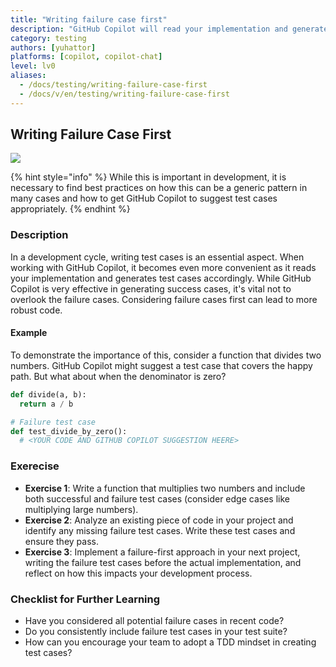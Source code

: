```yaml
---
title: "Writing failure case first"
description: "GitHub Copilot will read your implementation and generate a test case based on it. It tends to generate a test case for the success case. Be careful not to forget the failure case."
category: testing
authors: [yuhattor] 
platforms: [copilot, copilot-chat]
level: lv0
aliases:
  - /docs/testing/writing-failure-case-first
  - /docs/v/en/testing/writing-failure-case-first
---
```


## Writing Failure Case First

[<img src="https://img.shields.io/badge/Lv0-Pattern_Idea-blueviolet">](https://github.com/orgs/AI-Native-Development/projects/1/)

{% hint style="info" %}
While this is important in development, it is necessary to find best practices on how this can be a generic pattern in many cases and how to get GitHub Copilot to suggest test cases appropriately.
{% endhint %}

### Description

In a development cycle, writing test cases is an essential aspect. When working with GitHub Copilot, it becomes even more convenient as it reads your implementation and generates test cases accordingly. While GitHub Copilot is very effective in generating success cases, it's vital not to overlook the failure cases. Considering failure cases first can lead to more robust code.

#### Example

To demonstrate the importance of this, consider a function that divides two numbers. GitHub Copilot might suggest a test case that covers the happy path. But what about when the denominator is zero?

```python
def divide(a, b):
  return a / b

# Failure test case
def test_divide_by_zero():
  # <YOUR CODE AND GITHUB COPILOT SUGGESTION HEERE>
```

### Exerecise

- **Exercise 1**: Write a function that multiplies two numbers and include both successful and failure test cases (consider edge cases like multiplying large numbers).
- **Exercise 2**: Analyze an existing piece of code in your project and identify any missing failure test cases. Write these test cases and ensure they pass.
- **Exercise 3**: Implement a failure-first approach in your next project, writing the failure test cases before the actual implementation, and reflect on how this impacts your development process.

### Checklist for Further Learning

- Have you considered all potential failure cases in recent code?
- Do you consistently include failure test cases in your test suite?
- How can you encourage your team to adopt a TDD mindset in creating test cases?
